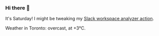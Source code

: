 ### Hi there :wave:

It's Saturday! I might be tweaking my [Slack workspace analyzer action](https://github.com/bewuethr/slack-analyzer).

Weather in Toronto: overcast, at +3°C.
